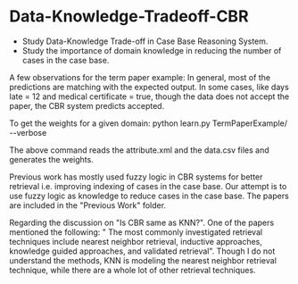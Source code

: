 # Data-Knowledge-Tradeoff-CBR
* Study Data-Knowledge Trade-off in Case Base Reasoning System. 
* Study the importance of domain knowledge in reducing the number of cases in the case base.


A few observations for the term paper example:
In general, most of the predictions are matching with the expected output. In some cases, like days late = 12 and medical certificate = true, though the data does not accept the paper, the CBR system predicts accepted. 

To get the weights for a given domain:
	python learn.py TermPaperExample/ --verbose

The above command reads the attribute.xml and the data.csv files and generates the weights.


Previous work has mostly used fuzzy logic in CBR systems for better retrieval i.e. improving indexing of cases in the case base. Our attempt is to use fuzzy logic as knowledge to reduce cases in the case base. The papers are included in the "Previous Work" folder.

Regarding the discussion on "Is CBR same as KNN?". One of the papers mentioned the following: " The  most  commonly  investigated  retrieval  techniques  include  nearest  neighbor retrieval, inductive approaches, knowledge guided approaches, and validated retrieval". Though I do not understand the methods, KNN is modeling the nearest neighbor retrieval technique, while there are a whole lot of other retrieval techniques.


